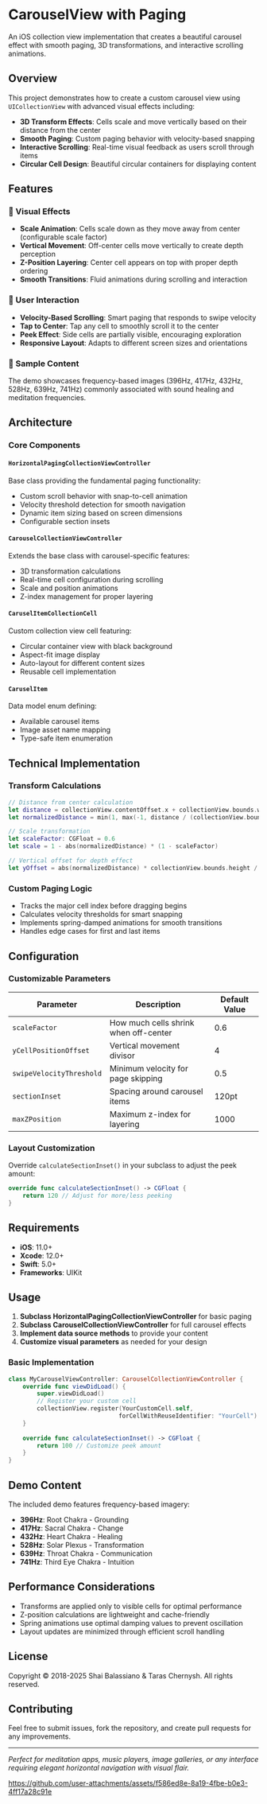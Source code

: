 
# CarouselView with Paging

An iOS collection view implementation that creates a beautiful carousel effect with smooth paging, 3D transformations, and interactive scrolling animations.

## Overview

This project demonstrates how to create a custom carousel view using `UICollectionView` with advanced visual effects including:

- **3D Transform Effects**: Cells scale and move vertically based on their distance from the center
- **Smooth Paging**: Custom paging behavior with velocity-based snapping
- **Interactive Scrolling**: Real-time visual feedback as users scroll through items
- **Circular Cell Design**: Beautiful circular containers for displaying content

## Features

### 🎨 Visual Effects
- **Scale Animation**: Cells scale down as they move away from center (configurable scale factor)
- **Vertical Movement**: Off-center cells move vertically to create depth perception
- **Z-Position Layering**: Center cell appears on top with proper depth ordering
- **Smooth Transitions**: Fluid animations during scrolling and interaction

### 📱 User Interaction
- **Velocity-Based Scrolling**: Smart paging that responds to swipe velocity
- **Tap to Center**: Tap any cell to smoothly scroll it to the center
- **Peek Effect**: Side cells are partially visible, encouraging exploration
- **Responsive Layout**: Adapts to different screen sizes and orientations

### 🎵 Sample Content
The demo showcases frequency-based images (396Hz, 417Hz, 432Hz, 528Hz, 639Hz, 741Hz) commonly associated with sound healing and meditation frequencies.

## Architecture

### Core Components

#### `HorizontalPagingCollectionViewController`
Base class providing the fundamental paging functionality:
- Custom scroll behavior with snap-to-cell animation
- Velocity threshold detection for smooth navigation
- Dynamic item sizing based on screen dimensions
- Configurable section insets

#### `CarouselCollectionViewController`
Extends the base class with carousel-specific features:
- 3D transformation calculations
- Real-time cell configuration during scrolling
- Scale and position animations
- Z-index management for proper layering

#### `CaruselItemCollectionCell`
Custom collection view cell featuring:
- Circular container view with black background
- Aspect-fit image display
- Auto-layout for different content sizes
- Reusable cell implementation

#### `CaruselItem`
Data model enum defining:
- Available carousel items
- Image asset name mapping
- Type-safe item enumeration

## Technical Implementation

### Transform Calculations
```swift
// Distance from center calculation
let distance = collectionView.contentOffset.x + collectionView.bounds.width / 2 - distanceDelta
let normalizedDistance = min(1, max(-1, distance / (collectionView.bounds.width / 2)))

// Scale transformation
let scaleFactor: CGFloat = 0.6
let scale = 1 - abs(normalizedDistance) * (1 - scaleFactor)

// Vertical offset for depth effect
let yOffset = abs(normalizedDistance) * collectionView.bounds.height / yCellPositionOffset
```

### Custom Paging Logic
- Tracks the major cell index before dragging begins
- Calculates velocity thresholds for smart snapping
- Implements spring-damped animations for smooth transitions
- Handles edge cases for first and last items

## Configuration

### Customizable Parameters

| Parameter | Description | Default Value |
|-----------|-------------|---------------|
| `scaleFactor` | How much cells shrink when off-center | 0.6 |
| `yCellPositionOffset` | Vertical movement divisor | 4 |
| `swipeVelocityThreshold` | Minimum velocity for page skipping | 0.5 |
| `sectionInset` | Spacing around carousel items | 120pt |
| `maxZPosition` | Maximum z-index for layering | 1000 |

### Layout Customization
Override `calculateSectionInset()` in your subclass to adjust the peek amount:
```swift
override func calculateSectionInset() -> CGFloat {
    return 120 // Adjust for more/less peeking
}
```

## Requirements

- **iOS**: 11.0+
- **Xcode**: 12.0+
- **Swift**: 5.0+
- **Frameworks**: UIKit

## Usage

1. **Subclass HorizontalPagingCollectionViewController** for basic paging
2. **Subclass CarouselCollectionViewController** for full carousel effects
3. **Implement data source methods** to provide your content
4. **Customize visual parameters** as needed for your design

### Basic Implementation
```swift
class MyCarouselViewController: CarouselCollectionViewController {
    override func viewDidLoad() {
        super.viewDidLoad()
        // Register your custom cell
        collectionView.register(YourCustomCell.self, 
                               forCellWithReuseIdentifier: "YourCell")
    }
    
    override func calculateSectionInset() -> CGFloat {
        return 100 // Customize peek amount
    }
}
```

## Demo Content

The included demo features frequency-based imagery:
- **396Hz**: Root Chakra - Grounding
- **417Hz**: Sacral Chakra - Change
- **432Hz**: Heart Chakra - Healing
- **528Hz**: Solar Plexus - Transformation
- **639Hz**: Throat Chakra - Communication
- **741Hz**: Third Eye Chakra - Intuition

## Performance Considerations

- Transforms are applied only to visible cells for optimal performance
- Z-position calculations are lightweight and cache-friendly
- Spring animations use optimal damping values to prevent oscillation
- Layout updates are minimized through efficient scroll handling

## License

Copyright © 2018-2025 Shai Balassiano & Taras Chernysh. All rights reserved.

## Contributing

Feel free to submit issues, fork the repository, and create pull requests for any improvements.

---

*Perfect for meditation apps, music players, image galleries, or any interface requiring elegant horizontal navigation with visual flair.*




https://github.com/user-attachments/assets/f586ed8e-8a19-4fbe-b0e3-4ff17a28c91e

